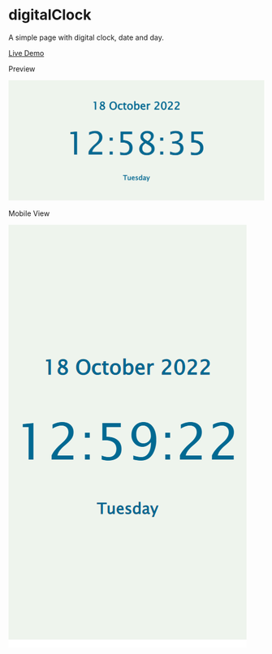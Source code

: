 # digitalClock
A simple page with digital clock, date and day.

[Live Demo](https://scusate.github.io/demos/digitalClock)

Preview

![Digital Clock Preview 1](/digitalClock.png)

Mobile View

![Digital Clock Preview 2](/digitalClock2.png)
